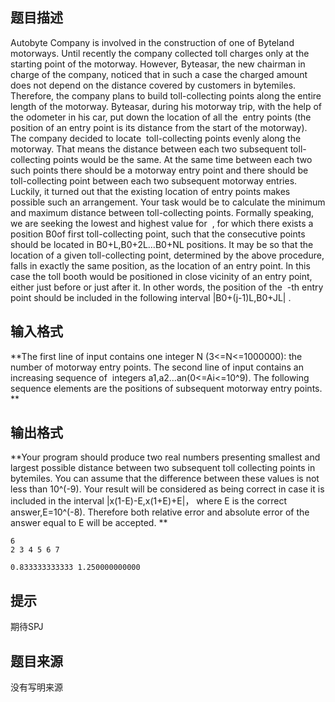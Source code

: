 


## 题目描述
Autobyte Company is involved in the construction of one of Byteland motorways. Until recently the company collected toll charges only at the starting point of the motorway. However, Byteasar, the new chairman in charge of the company, noticed that in such a case the charged amount does not depend on the distance covered by customers in bytemiles. Therefore, the company plans to build toll-collecting points along the entire length of the motorway. 
Byteasar, during his motorway trip, with the help of the odometer in his car, put down the location of all the  entry points (the position of an entry point is its distance from the start of the motorway). The company decided to locate  toll-collecting points evenly along the motorway. That means the distance between each two subsequent toll-collecting points would be the same. At the same time between each two such points there should be a motorway entry point and there should be toll-collecting point between each two subsequent motorway entries. Luckily, it turned out that the existing location of entry points makes possible such an arrangement. 
Your task would be to calculate the minimum and maximum distance between toll-collecting points. Formally speaking, we are seeking the lowest and highest value for  , for which there exists a position B0of first toll-collecting point, such that the consecutive points should be located in B0+L,B0+2L…B0+NL positions. It may be so that the location of a given toll-collecting point, determined by the above procedure, falls in exactly the same position, as the location of an entry point. In this case the toll booth would be positioned in close vicinity of an entry point, either just before or just after it. In other words, the position of the  -th entry point should be included in the following interval |B0+(j-1)L,B0+JL|
. 
## 输入格式
**The first line of input contains one integer N (3<=N<=1000000): the number of motorway entry points. The second line of input contains an increasing sequence of  integers a1,a2…an(0<=Ai<=10^9). The following sequence elements are the positions of subsequent motorway entry points. 
** 
## 输出格式
**Your program should produce two real numbers presenting smallest and largest possible distance between two subsequent toll collecting points in bytemiles. You can assume that the difference between these values is not less than 10^(-9). 
Your result will be considered as being correct in case it is included in the interval |x(1-E)-E,x(1+E)+E|， where E is the correct answer,E=10^(-8). Therefore both relative error and absolute error of the answer equal to E will be accepted. 
** 

```input1
6
2 3 4 5 6 7

```

```output1
0.833333333333 1.250000000000
```

## 提示
期待SPJ
## 题目来源
没有写明来源


